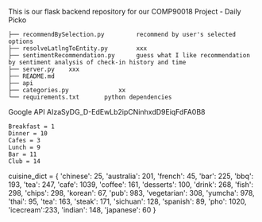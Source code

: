 This is our flask backend repository for our COMP90018 Project - Daily Picko

```
├── recommendBySelection.py         recommend by user's selected options
├── resolveLatlngToEntity.py        xxx
├── sentimentRecommendation.py      guess what I like recommendation by sentiment analysis of check-in history and time
├── server.py    xxx
├── README.md
├── api
├── categories.py              xx  
└── requirements.txt       python dependencies

```


Google API
AIzaSyDG_D-EdEwLb2ipCNinhxdD9EiqFdFA0B8


    Breakfast = 1
    Dinner = 10
    Cafes = 3
    Lunch = 9
    Bar = 11
    Club = 14

cuisine_dict = {
        'chinese': 25,
        'australia': 201,
        'french': 45,
        'bar': 225,
        'bbq': 193,
        'tea': 247,
        'cafe': 1039,
        'coffee': 161,
        'desserts': 100,
        'drink': 268,
        'fish': 298,
        'chips': 298,
        'korean': 67,
        'pub': 983,
        'vegetarian': 308,
        'yumcha': 978,
        'thai': 95,
        'tea': 163,
        'steak': 171,
        'sichuan': 128,
        'spanish': 89,
        'pho': 1020,
        'icecream':233,
        'indian': 148,
        'japanese': 60
        }

